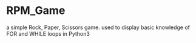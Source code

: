 # RPM_Game
a simple Rock, Paper, Scissors game. used to display basic knowledge of FOR and WHILE loops in Python3
